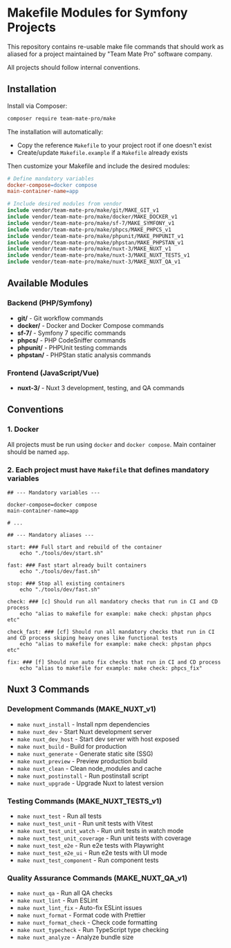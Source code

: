 # Makefile Modules for Symfony Projects

This repository contains re-usable make file commands that should work as aliased for a project maintained
by "Team Mate Pro" software company.

All projects should follow internal conventions.

## Installation

Install via Composer:

```bash
composer require team-mate-pro/make
```

The installation will automatically:
- Copy the reference `Makefile` to your project root if one doesn't exist
- Create/update `Makefile.example` if a `Makefile` already exists

Then customize your Makefile and include the desired modules:

```makefile
# Define mandatory variables
docker-compose=docker compose
main-container-name=app

# Include desired modules from vendor
include vendor/team-mate-pro/make/git/MAKE_GIT_v1
include vendor/team-mate-pro/make/docker/MAKE_DOCKER_v1
include vendor/team-mate-pro/make/sf-7/MAKE_SYMFONY_v1
include vendor/team-mate-pro/make/phpcs/MAKE_PHPCS_v1
include vendor/team-mate-pro/make/phpunit/MAKE_PHPUNIT_v1
include vendor/team-mate-pro/make/phpstan/MAKE_PHPSTAN_v1
include vendor/team-mate-pro/make/nuxt-3/MAKE_NUXT_v1
include vendor/team-mate-pro/make/nuxt-3/MAKE_NUXT_TESTS_v1
include vendor/team-mate-pro/make/nuxt-3/MAKE_NUXT_QA_v1
```

## Available Modules

### Backend (PHP/Symfony)
- **git/** - Git workflow commands
- **docker/** - Docker and Docker Compose commands
- **sf-7/** - Symfony 7 specific commands
- **phpcs/** - PHP CodeSniffer commands
- **phpunit/** - PHPUnit testing commands
- **phpstan/** - PHPStan static analysis commands

### Frontend (JavaScript/Vue)
- **nuxt-3/** - Nuxt 3 development, testing, and QA commands

## Conventions

### 1. Docker

All projects must be run using `docker` and `docker compose`. Main container should be named `app`.

### 2. Each project must have `Makefile` that defines mandatory variables

```make
## --- Mandatory variables ---

docker-compose=docker compose
main-container-name=app

# ...

## --- Mandatory aliases ---

start: ### Full start and rebuild of the container
	echo "./tools/dev/start.sh"

fast: ### Fast start already built containers
	echo "./tools/dev/fast.sh"

stop: ### Stop all existing containers
	echo "./tools/dev/fast.sh"

check: ### [c] Should run all mandatory checks that run in CI and CD process
	echo "alias to makefile for example: make check: phpstan phpcs etc"

check_fast: ### [cf] Should run all mandatory checks that run in CI and CD process skiping heavy ones like functional tests
	echo "alias to makefile for example: make check: phpstan phpcs etc"

fix: ### [f] Should run auto fix checks that run in CI and CD process
	echo "alias to makefile for example: make check: phpcs_fix"
```

## Nuxt 3 Commands

### Development Commands (MAKE_NUXT_v1)
- `make nuxt_install` - Install npm dependencies
- `make nuxt_dev` - Start Nuxt development server
- `make nuxt_dev_host` - Start dev server with host exposed
- `make nuxt_build` - Build for production
- `make nuxt_generate` - Generate static site (SSG)
- `make nuxt_preview` - Preview production build
- `make nuxt_clean` - Clean node_modules and cache
- `make nuxt_postinstall` - Run postinstall script
- `make nuxt_upgrade` - Upgrade Nuxt to latest version

### Testing Commands (MAKE_NUXT_TESTS_v1)
- `make nuxt_test` - Run all tests
- `make nuxt_test_unit` - Run unit tests with Vitest
- `make nuxt_test_unit_watch` - Run unit tests in watch mode
- `make nuxt_test_unit_coverage` - Run unit tests with coverage
- `make nuxt_test_e2e` - Run e2e tests with Playwright
- `make nuxt_test_e2e_ui` - Run e2e tests with UI mode
- `make nuxt_test_component` - Run component tests

### Quality Assurance Commands (MAKE_NUXT_QA_v1)
- `make nuxt_qa` - Run all QA checks
- `make nuxt_lint` - Run ESLint
- `make nuxt_lint_fix` - Auto-fix ESLint issues
- `make nuxt_format` - Format code with Prettier
- `make nuxt_format_check` - Check code formatting
- `make nuxt_typecheck` - Run TypeScript type checking
- `make nuxt_analyze` - Analyze bundle size
```